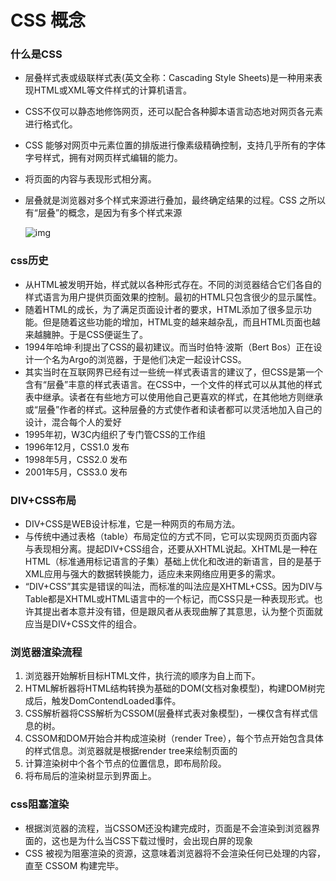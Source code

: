 # CSS 概念

### 什么是CSS

- 层叠样式表或级联样式表(英文全称：Cascading Style Sheets)是一种用来表现HTML或XML等文件样式的计算机语言。

- CSS不仅可以静态地修饰网页，还可以配合各种脚本语言动态地对网页各元素进行格式化。

- CSS 能够对网页中元素位置的排版进行像素级精确控制，支持几乎所有的字体字号样式，拥有对网页样式编辑的能力。

- 将页面的内容与表现形式相分离。

- 层叠就是浏览器对多个样式来源进行叠加，最终确定结果的过程。CSS 之所以有“层叠”的概念，是因为有多个样式来源

  ![img](https://tva1.sinaimg.cn/large/007S8ZIlgy1gfs7vn6686j31fq0qs48a.jpg)

### css历史

- 从HTML被发明开始，样式就以各种形式存在。不同的浏览器结合它们各自的样式语言为用户提供页面效果的控制。最初的HTML只包含很少的显示属性。
- 随着HTML的成长，为了满足页面设计者的要求，HTML添加了很多显示功能。但是随着这些功能的增加，HTML变的越来越杂乱，而且HTML页面也越来越臃肿。于是CSS便诞生了。
- 1994年哈坤·利提出了CSS的最初建议。而当时伯特·波斯（Bert Bos）正在设计一个名为Argo的浏览器，于是他们决定一起设计CSS。
- 其实当时在互联网界已经有过一些统一样式表语言的建议了，但CSS是第一个含有“层叠”丰意的样式表语言。在CSS中，一个文件的样式可以从其他的样式表中继承。读者在有些地方可以使用他自己更喜欢的样式，在其他地方则继承或“层叠”作者的样式。这种层叠的方式使作者和读者都可以灵活地加入自己的设计，混合每个人的爱好
- 1995年初，W3C内组织了专门管CSS的工作组
- 1996年12月，CSS1.0 发布
- 1998年5月，CSS2.0 发布
- 2001年5月，CSS3.0 发布

### DIV+CSS布局

- DIV+CSS是WEB设计标准，它是一种网页的布局方法。
- 与传统中通过表格（table）布局定位的方式不同，它可以实现网页页面内容与表现相分离。提起DIV+CSS组合，还要从XHTML说起。XHTML是一种在HTML（标准通用标记语言的子集）基础上优化和改进的新语言，目的是基于XML应用与强大的数据转换能力，适应未来网络应用更多的需求。
- “DIV+CSS”其实是错误的叫法，而标准的叫法应是XHTML+CSS。因为DIV与Table都是XHTML或HTML语言中的一个标记，而CSS只是一种表现形式。也许其提出者本意并没有错，但是跟风者从表现曲解了其意思，认为整个页面就应当是DIV+CSS文件的组合。

### 浏览器渲染流程

1. 浏览器开始解析目标HTML文件，执行流的顺序为自上而下。
2. HTML解析器将HTML结构转换为基础的DOM(文档对象模型)，构建DOM树完成后，触发DomContendLoaded事件。
3. CSS解析器将CSS解析为CSSOM(层叠样式表对象模型)，一棵仅含有样式信息的树。
4. CSSOM和DOM开始合并构成渲染树（render Tree），每个节点开始包含具体的样式信息。浏览器就是根据render tree来绘制页面的
5. 计算渲染树中个各个节点的位置信息，即布局阶段。
6. 将布局后的渲染树显示到界面上。

### css阻塞渲染

- 根据浏览器的流程，当CSSOM还没构建完成时，页面是不会渲染到浏览器界面的，这也是为什么当CSS下载过慢时，会出现白屏的现象
- CSS 被视为阻塞渲染的资源，这意味着浏览器将不会渲染任何已处理的内容，直至 CSSOM 构建完毕。
